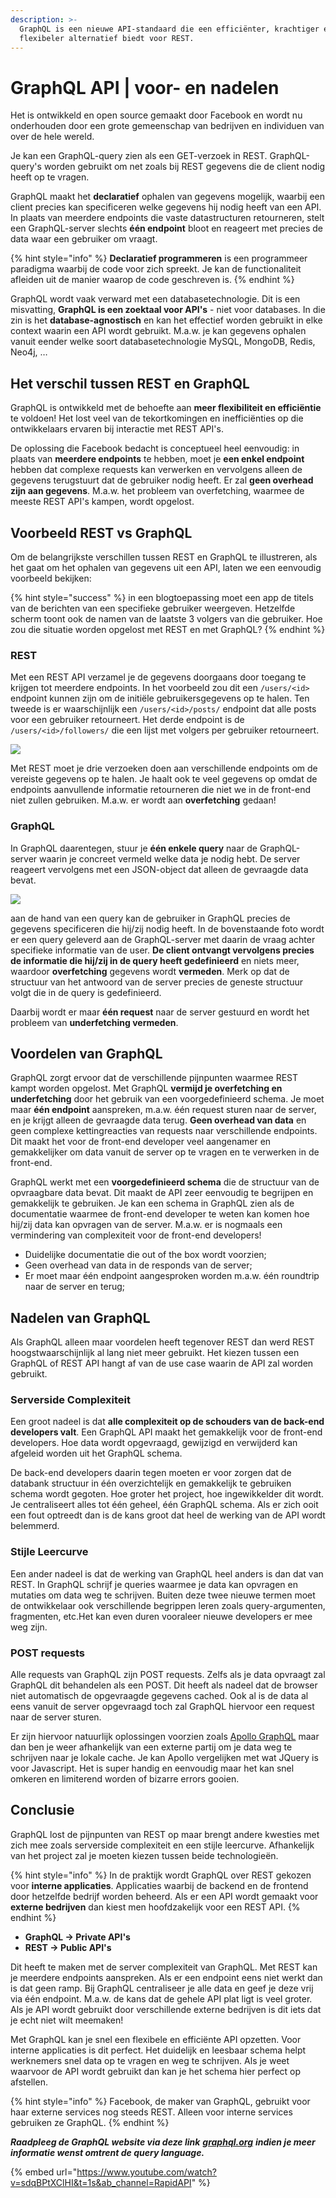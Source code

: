 ```yaml
---
description: >-
  GraphQL is een nieuwe API-standaard die een efficiënter, krachtiger en
  flexibeler alternatief biedt voor REST.
---
```


# GraphQL API | voor- en nadelen

Het is ontwikkeld en open source gemaakt door Facebook en wordt nu onderhouden door een grote gemeenschap van bedrijven en individuen van over de hele wereld.

Je kan een GraphQL-query zien als een GET-verzoek in REST. GraphQL-query's worden gebruikt om net zoals bij REST gegevens die de client nodig heeft op te vragen.

GraphQL maakt het **declaratief** ophalen van gegevens mogelijk, waarbij een client precies kan specificeren welke gegevens hij nodig heeft van een API. In plaats van meerdere endpoints die vaste datastructuren retourneren, stelt een GraphQL-server slechts **één endpoint** bloot en reageert met precies de data waar een gebruiker om vraagt.

{% hint style="info" %}
**Declaratief programmeren** is een programmeer paradigma waarbij de code voor zich spreekt. Je kan de functionaliteit afleiden uit de manier waarop de code geschreven is.
{% endhint %}

GraphQL wordt vaak verward met een databasetechnologie. Dit is een misvatting, **GraphQL is een zoektaal voor API's** - niet voor databases. In die zin is het **database-agnostisch** en kan het effectief worden gebruikt in elke context waarin een API wordt gebruikt. M.a.w. je kan gegevens ophalen vanuit eender welke soort databasetechnologie MySQL, MongoDB, Redis, Neo4j, …

## Het verschil tussen REST en GraphQL

GraphQL is ontwikkeld met de behoefte aan **meer flexibiliteit en efficiëntie** te voldoen! Het lost veel van de tekortkomingen en inefficiënties op die ontwikkelaars ervaren bij interactie met REST API's.

De oplossing die Facebook bedacht is conceptueel heel eenvoudig: in plaats van **meerdere endpoints** te hebben, moet je **een enkel endpoint** hebben dat complexe requests kan verwerken en vervolgens alleen de gegevens terugstuurt dat de gebruiker nodig heeft. Er zal **geen overhead zijn aan gegevens**. M.a.w. het probleem van overfetching, waarmee de meeste REST API's kampen, wordt opgelost.

## Voorbeeld REST vs GraphQL

Om de belangrijkste verschillen tussen REST en GraphQL te illustreren, als het gaat om het ophalen van gegevens uit een API, laten we een eenvoudig voorbeeld bekijken:

{% hint style="success" %}
in een blogtoepassing moet een app de titels van de berichten van een specifieke gebruiker weergeven. Hetzelfde scherm toont ook de namen van de laatste 3 volgers van die gebruiker. Hoe zou die situatie worden opgelost met REST en met GraphQL?
{% endhint %}

### **REST**

Met een REST API verzamel je de gegevens doorgaans door toegang te krijgen tot meerdere endpoints. In het voorbeeld zou dit een `/users/<id>` endpoint kunnen zijn om de initiële gebruikersgegevens op te halen. Ten tweede is er waarschijnlijk een `/users/<id>/posts/` endpoint dat alle posts voor een gebruiker retourneert. Het derde endpoint is de `/users/<id>/followers/` die een lijst met volgers per gebruiker retourneert.

![](<../../.gitbook/assets/image (128).png>)

Met REST moet je drie verzoeken doen aan verschillende endpoints om de vereiste gegevens op te halen. Je haalt ook te veel gegevens op omdat de endpoints aanvullende informatie retourneren die niet we in de front-end niet zullen gebruiken. M.a.w. er wordt aan **overfetching** gedaan!

### GraphQL

In GraphQL daarentegen, stuur je **één enkele query** naar de GraphQL-server waarin je concreet vermeld welke data je nodig hebt. De server reageert vervolgens met een JSON-object dat alleen de gevraagde data bevat.

![](<../../.gitbook/assets/image (136).png>)

aan de hand van een query kan de gebruiker in GraphQL precies de gegevens specificeren die hij/zij nodig heeft. In de bovenstaande foto wordt er een query geleverd aan de GraphQL-server met daarin de vraag achter specifieke informatie van de user. **De client ontvangt vervolgens precies de informatie die hij/zij in de query heeft gedefinieerd** en niets meer, waardoor **overfetching** gegevens wordt **vermeden**. Merk op dat de structuur van het antwoord van de server precies de geneste structuur volgt die in de query is gedefinieerd.

Daarbij wordt er maar **één request** naar de server gestuurd en wordt het probleem van **underfetching vermeden**.

## Voordelen van GraphQL

GraphQL zorgt ervoor dat de verschillende pijnpunten waarmee REST kampt worden opgelost. Met GraphQL **vermijd je overfetching en underfetching** door het gebruik van een voorgedefinieerd schema. Je moet maar **één endpoint** aanspreken, m.a.w. één request sturen naar de server, en je krijgt alleen de gevraagde data terug. **Geen overhead van data** en geen complexe kettingreacties van requests naar verschillende endpoints. Dit maakt het voor de front-end developer veel aangenamer en gemakkelijker om data vanuit de server op te vragen en te verwerken in de front-end.

GraphQL werkt met een **voorgedefinieerd schema** die de structuur van de opvraagbare data bevat. Dit maakt de API zeer eenvoudig te begrijpen en gemakkelijk te gebruiken. Je kan een schema in GraphQL zien als de documentatie waarmee de front-end developer te weten kan komen hoe hij/zij data kan opvragen van de server. M.a.w. er is nogmaals een vermindering van complexiteit voor de front-end developers!

* Duidelijke documentatie die out of the box wordt voorzien;
* Geen overhead van data in de responds van de server;
* Er moet maar één endpoint aangesproken worden m.a.w. één roundtrip naar de server en terug;

## Nadelen van GraphQL

Als GraphQL alleen maar voordelen heeft tegenover REST dan werd REST hoogstwaarschijnlijk al lang niet meer gebruikt. Het kiezen tussen een GraphQL of REST API hangt af van de use case waarin de API zal worden gebruikt.

### Serverside Complexiteit

Een groot nadeel is dat **alle complexiteit op de schouders van de back-end developers valt**. Een GraphQL API maakt het gemakkelijk voor de front-end developers. Hoe data wordt opgevraagd, gewijzigd en verwijderd kan afgeleid worden uit het GraphQL schema.

De back-end developers daarin tegen moeten er voor zorgen dat de databank structuur in één overzichtelijk en gemakkelijk te gebruiken schema wordt gegoten. Hoe groter het project, hoe ingewikkelder dit wordt. Je centraliseert alles tot één geheel, één GraphQL schema. Als er zich ooit een fout optreedt dan is de kans groot dat heel de werking van de API wordt belemmerd.

### Stijle Leercurve

Een ander nadeel is dat de werking van GraphQL heel anders is dan dat van REST. In GraphQL schrijf je queries waarmee je data kan opvragen en mutaties om data weg te schrijven. Buiten deze twee nieuwe termen moet de ontwikkelaar ook verschillende begrippen leren zoals query-argumenten, fragmenten, etc.Het kan even duren vooraleer nieuwe developers er mee weg zijn.

### POST requests

Alle requests van GraphQL zijn POST requests. Zelfs als je data opvraagt zal GraphQL dit behandelen als een POST. Dit heeft als nadeel dat de browser niet automatisch de opgevraagde gegevens cached. Ook al is de data al eens vanuit de server opgevraagd toch zal GraphQL hiervoor een request naar de server sturen.

Er zijn hiervoor natuurlijk oplossingen voorzien zoals [Apollo GraphQL](https://www.apollographql.com) maar dan ben je weer afhankelijk van een externe partij om je data weg te schrijven naar je lokale cache. Je kan Apollo vergelijken met wat JQuery is voor Javascript. Het is super handig en eenvoudig maar het kan snel omkeren en limiterend worden of bizarre errors gooien.

## Conclusie

GraphQL lost de pijnpunten van REST op maar brengt andere kwesties met zich mee zoals serverside complexiteit en een stijle leercurve. Afhankelijk van het project zal je moeten kiezen tussen beide technologieën.

{% hint style="info" %}
In de praktijk wordt GraphQL over REST gekozen voor **interne applicaties**. Applicaties waarbij de backend en de frontend door hetzelfde bedrijf worden beheerd. Als er een API wordt gemaakt voor **externe bedrijven** dan kiest men hoofdzakelijk voor een REST API.
{% endhint %}

* **GraphQL -> Private API's**
* **REST -> Public API's**

Dit heeft te maken met de server complexiteit van GraphQL. Met REST kan je meerdere endpoints aanspreken. Als er een endpoint eens niet werkt dan is dat geen ramp. Bij GraphQL centraliseer je alle data en geef je deze vrij via één endpoint. M.a.w. de kans dat de gehele API plat ligt is veel groter. Als je API wordt gebruikt door verschillende externe bedrijven is dit iets dat je echt niet wilt meemaken!

Met GraphQL kan je snel een flexibele en efficiënte API opzetten. Voor interne applicaties is dit perfect. Het duidelijk en leesbaar schema helpt werknemers snel data op te vragen en weg te schrijven. Als je weet waarvoor de API wordt gebruikt dan kan je het schema hier perfect op afstellen.

{% hint style="info" %}
Facebook, de maker van GraphQL, gebruikt voor haar externe services nog steeds REST. Alleen voor interne services gebruiken ze GraphQL.
{% endhint %}

_**Raadpleeg de GraphQL website via deze link**_ [_**graphql.org**_](https://graphql.org) _**indien je meer informatie wenst omtrent de query language.**_

{% embed url="https://www.youtube.com/watch?v=sdqBPtXClHI&t=1s&ab_channel=RapidAPI" %}
